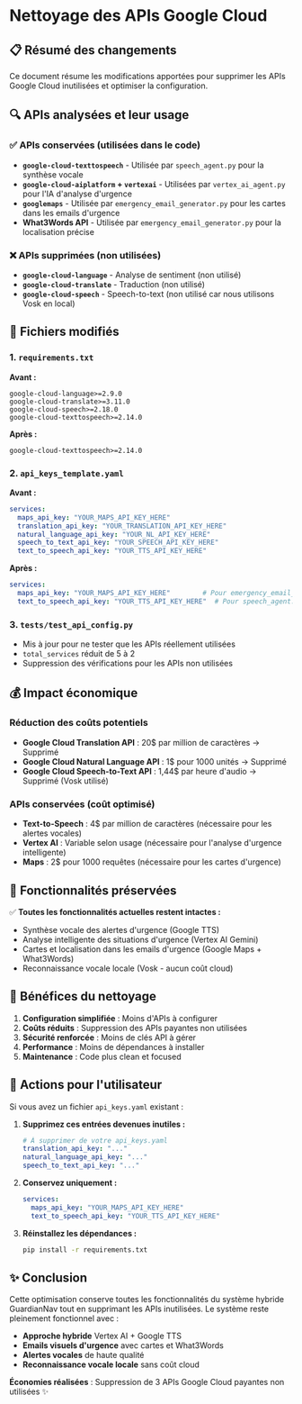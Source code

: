 # Nettoyage des APIs Google Cloud

## 📋 Résumé des changements

Ce document résume les modifications apportées pour supprimer les APIs Google Cloud inutilisées et optimiser la configuration.

## 🔍 APIs analysées et leur usage

### ✅ APIs conservées (utilisées dans le code)
- **`google-cloud-texttospeech`** - Utilisée par `speech_agent.py` pour la synthèse vocale
- **`google-cloud-aiplatform` + `vertexai`** - Utilisées par `vertex_ai_agent.py` pour l'IA d'analyse d'urgence  
- **`googlemaps`** - Utilisée par `emergency_email_generator.py` pour les cartes dans les emails d'urgence
- **What3Words API** - Utilisée par `emergency_email_generator.py` pour la localisation précise

### ❌ APIs supprimées (non utilisées)
- **`google-cloud-language`** - Analyse de sentiment (non utilisé)
- **`google-cloud-translate`** - Traduction (non utilisé)
- **`google-cloud-speech`** - Speech-to-text (non utilisé car nous utilisons Vosk en local)

## 📁 Fichiers modifiés

### 1. `requirements.txt`
**Avant :**
```pip
google-cloud-language>=2.9.0
google-cloud-translate>=3.11.0  
google-cloud-speech>=2.18.0
google-cloud-texttospeech>=2.14.0
```

**Après :**
```pip
google-cloud-texttospeech>=2.14.0
```

### 2. `api_keys_template.yaml`
**Avant :**
```yaml
services:
  maps_api_key: "YOUR_MAPS_API_KEY_HERE"
  translation_api_key: "YOUR_TRANSLATION_API_KEY_HERE"
  natural_language_api_key: "YOUR_NL_API_KEY_HERE"
  speech_to_text_api_key: "YOUR_SPEECH_API_KEY_HERE"
  text_to_speech_api_key: "YOUR_TTS_API_KEY_HERE"
```

**Après :**
```yaml
services:
  maps_api_key: "YOUR_MAPS_API_KEY_HERE"        # Pour emergency_email_generator.py
  text_to_speech_api_key: "YOUR_TTS_API_KEY_HERE"  # Pour speech_agent.py
```

### 3. `tests/test_api_config.py`
- Mis à jour pour ne tester que les APIs réellement utilisées
- `total_services` réduit de 5 à 2
- Suppression des vérifications pour les APIs non utilisées

## 💰 Impact économique

### Réduction des coûts potentiels
- **Google Cloud Translation API** : 20$ par million de caractères → Supprimé
- **Google Cloud Natural Language API** : 1$ pour 1000 unités → Supprimé  
- **Google Cloud Speech-to-Text API** : 1,44$ par heure d'audio → Supprimé (Vosk utilisé)

### APIs conservées (coût optimisé)
- **Text-to-Speech** : 4$ par million de caractères (nécessaire pour les alertes vocales)
- **Vertex AI** : Variable selon usage (nécessaire pour l'analyse d'urgence intelligente)
- **Maps** : 2$ pour 1000 requêtes (nécessaire pour les cartes d'urgence)

## 🔧 Fonctionnalités préservées

✅ **Toutes les fonctionnalités actuelles restent intactes :**
- Synthèse vocale des alertes d'urgence (Google TTS)
- Analyse intelligente des situations d'urgence (Vertex AI Gemini)
- Cartes et localisation dans les emails d'urgence (Google Maps + What3Words)
- Reconnaissance vocale locale (Vosk - aucun coût cloud)

## 🚀 Bénéfices du nettoyage

1. **Configuration simplifiée** : Moins d'APIs à configurer
2. **Coûts réduits** : Suppression des APIs payantes non utilisées  
3. **Sécurité renforcée** : Moins de clés API à gérer
4. **Performance** : Moins de dépendances à installer
5. **Maintenance** : Code plus clean et focused

## 📝 Actions pour l'utilisateur

Si vous avez un fichier `api_keys.yaml` existant :

1. **Supprimez ces entrées devenues inutiles :**
   ```yaml
   # À supprimer de votre api_keys.yaml
   translation_api_key: "..."
   natural_language_api_key: "..." 
   speech_to_text_api_key: "..."
   ```

2. **Conservez uniquement :**
   ```yaml
   services:
     maps_api_key: "YOUR_MAPS_API_KEY_HERE"
     text_to_speech_api_key: "YOUR_TTS_API_KEY_HERE"
   ```

3. **Réinstallez les dépendances :**
   ```bash
   pip install -r requirements.txt
   ```

## ✨ Conclusion

Cette optimisation conserve toutes les fonctionnalités du système hybride GuardianNav tout en supprimant les APIs inutilisées. Le système reste pleinement fonctionnel avec :

- **Approche hybride** Vertex AI + Google TTS
- **Emails visuels d'urgence** avec cartes et What3Words  
- **Alertes vocales** de haute qualité
- **Reconnaissance vocale locale** sans coût cloud

**Économies réalisées** : Suppression de 3 APIs Google Cloud payantes non utilisées ✨